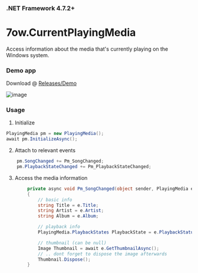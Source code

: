 ### .NET Framework 4.7.2+
# 7ow.CurrentPlayingMedia
Access information about the media that's currently playing on the Windows system.

### Demo app

Download @ [Releases/Demo](https://github.com/owtysm/CurrentPlayingMedia/releases/tag/demo)

![image](https://github.com/user-attachments/assets/810d8b55-bfa7-491d-a9fb-69343cf915ea)

### Usage

1. Initialize
```cs
PlayingMedia pm = new PlayingMedia();
await pm.InitializeAsync();
```

2. Attach to relevant events
```cs
    pm.SongChanged += Pm_SongChanged;
    pm.PlaybackStateChanged += Pm_PlaybackStateChanged;
```

3. Access the media information
```cs
        private async void Pm_SongChanged(object sender, PlayingMedia e)
        {
            // basic info
            string Title = e.Title;
            string Artist = e.Artist;
            string Album = e.Album;

            // playback info
            PlayingMedia.PlaybackStates PlaybackState = e.PlaybackStatus;

            // thumbnail (can be null)
            Image Thumbnail = await e.GetThumbnailAsync();
            // .. dont forget to dispose the image afterwards
            Thumbnail.Dispose();
        }
```
